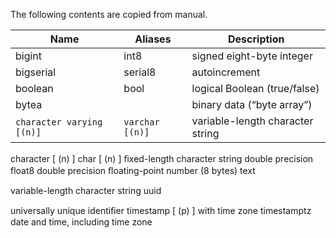 The following contents are copied from manual.

|Name                        |Aliases          |Description                     |
|----------------------------|-----------------|--------------------------------|
|bigint                      |int8             |signed eight-byte integer       |
|bigserial                   |serial8          |autoincrement                   |
|boolean                     |bool             |logical Boolean (true/false)    |
|bytea                       |                 |binary data (“byte array”)      |
|`character varying [(n)]`|`varchar [(n)]`|variable-length character string|



character [ (n) ]
 char [ (n) ] 
ﬁxed-length character string
double precision 
float8 
double precision ﬂoating-point number (8 bytes)
text 

variable-length character string
uuid 

universally unique identiﬁer
timestamp [ (p) ] with time zone
timestamptz 
date and time, including time zone
